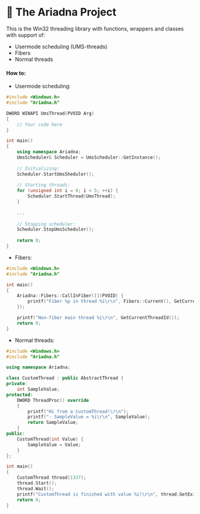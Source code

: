 # 🧶 The Ariadna Project
This is the Win32 threading library with functions, wrappers and classes with support of:
* Usermode scheduling (UMS-threads)
* Fibers
* Normal threads

#### How to:
* Usermode scheduling:
```cpp
#include <Windows.h>
#include "Ariadna.h"

DWORD WINAPI UmsThread(PVOID Arg)
{
    // Your code here
}

int main()
{
    using namespace Ariadna;
    UmsScheduler& Scheduler = UmsScheduler::GetInstance();
    
    // Initializing:
    Scheduler.StartUmsSheduler();
    
    // Starting threads:
    for (unsigned int i = 0; i < 5; ++i) {
        Scheduler.StartThread(UmsThread);
    }
    
    ...
    
    // Stopping scheduler:
    Scheduler.StopUmsScheduler();
    
    return 0;
}
```
* Fibers:
```cpp
#include <Windows.h>
#include "Ariadna.h"

int main()
{
    Ariadna::Fibers::CallInFiber([](PVOID) {
        printf("Fiber %p in thread %i\r\n", Fibers::Current(), GetCurrentThreadId());
    });

    printf("Non-fiber main thread %i\r\n", GetCurrentThreadId());
    return 0;
}
```
* Normal threads:
```cpp
#include <Windows.h>
#include "Ariadna.h"

using namespace Ariadna;

class CustomThread : public AbstractThread {
private:
    int SampleValue;
protected:
    DWORD ThreadProc() override
    {
        printf("Hi from a CustomThread!\r\n");
        printf("- SampleValue = %i\r\n", SampleValue);
        return SampleValue;
    }
public:
    CustomThread(int Value) {
        SampleValue = Value;
    }
};

int main()
{
    CustomThread thread(1337);
    thread.Start();
    thread.Wait();
    printf("CustomThread is finished with value %i!\r\n", thread.GetExitCode());
    return 0;
}
```
